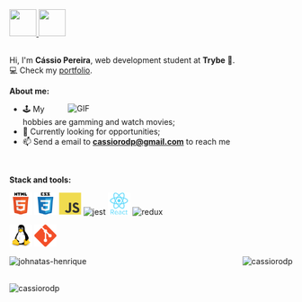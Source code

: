 <a href="https://github.com/cassiorodp" target="_blank">
  <img src="https://cdn.iconscout.com/icon/free/png-256/github-108-438008.png" width="48px" height="48px">
</a> 
<a href="https://www.linkedin.com/in/cassio-rodrigues-pereira/" target="_blank">
  <img src="https://i.ibb.co/Kx2GSrT/linkedin.png" width="48px" height="48px">
</a>

<br />
<br />

Hi, I'm **Cássio Pereira**, web development student at  **Trybe** :green_heart:.
<br />
:computer: Check my [portfolio](https://cassiorodp.github.io/).

**About me:**

  <img align="right" alt="GIF" src="https://64.media.tumblr.com/1e59432e5fe2d7942df39fdd0223d294/9ec5a9ae5ba9f7db-ae/s1280x1920/8f45c6df3adc9f1a74b58a275b587982b5de8abc.gifv" width="400px" />

- :joystick: My hobbies are gamming and watch movies;
- 💼 Currently looking for opportunities;
- 📫 Send a email to **cassiorodp@gmail.com** to reach me


<br />

**Stack and tools:**  

<p align="left">
  <img src="https://raw.githubusercontent.com/devicons/devicon/master/icons/html5/html5-original-wordmark.svg" alt="html5" width="40" height="40"/> 
  <img src="https://raw.githubusercontent.com/devicons/devicon/master/icons/css3/css3-original-wordmark.svg" alt="css3" width="40" height="40"/> 
  <img src="https://raw.githubusercontent.com/devicons/devicon/master/icons/javascript/javascript-original.svg" alt="javascript" width="40" height="40"/> 
  <img src="https://www.learnstorybook.com/intro-to-storybook/logo-jest.png" alt="jest" width="40" height="40" />
  <img src="https://raw.githubusercontent.com/devicons/devicon/master/icons/react/react-original-wordmark.svg" alt="react" width="40" height="40"/> 
  <img src="https://raw.githubusercontent.com/reduxjs/redux/master/logo/logo.png" alt="redux" width="40" height="40"/> 
</p>

<p>
  <img src="https://raw.githubusercontent.com/devicons/devicon/master/icons/linux/linux-original.svg" alt="linux" width="40" height="40" />
  <img src="https://raw.githubusercontent.com/devicons/devicon/master/icons/git/git-original.svg" alt="git" width="40" height="40"/> 
</p>

<p>
    <img align="left" src="https://github-readme-stats.vercel.app/api?username=cassiorodp&count_private=true&show_icons=true&theme=graywhite&icon_color=268bd2&title_color=268bd2" alt="johnatas-henrique" />
</p>
<p>
    <img align="right" src="https://github-readme-stats.vercel.app/api/top-langs/?username=cassiorodp&layout=compact&theme=graywhite&title_color=268bd2" alt="cassiorodp" />
</p>

<br />
<br />

<p align="left"> <img src="https://komarev.com/ghpvc/?username=cassiorodp" alt="cassiorodp" /> </p>
